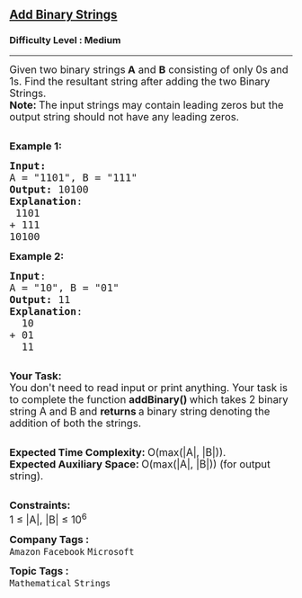 <h2><a href="https://practice.geeksforgeeks.org/problems/add-binary-strings3805/1">Add Binary Strings</a></h2><h3>Difficulty Level : Medium</h3><hr><div class="problems_problem_content__Xm_eO"><p><span style="font-size:18px">Given two binary strings<strong> A</strong>&nbsp;and <strong>B</strong> consisting of only 0s and 1s. Find the resultant string after adding the two Binary Strings.<br>
<strong>Note:&nbsp;</strong>The input strings may contain leading zeros but the output string should not have any leading zeros.</span></p>

<p><br>
<span style="font-size:18px"><strong>Example 1:</strong></span></p>

<pre><span style="font-size:18px"><strong>Input:</strong>
A = "1101", B = "111"
<strong>Output:</strong> 10100
<strong>Explanation</strong>:
&nbsp;1101
+&nbsp;111
10100</span>
</pre>

<p><span style="font-size:18px"><strong>Example 2:</strong></span></p>

<pre><span style="font-size:18px"><strong>Input</strong>: 
A = "10", B = "01"
<strong>Output:</strong> 11
<strong>Explanation</strong>: 
  10
+ 01
&nbsp; 11</span>
</pre>

<p><br>
<span style="font-size:18px"><strong>Your Task:</strong><br>
You don't need to read input or print anything. Your task is to complete the function&nbsp;<strong>addBinary()&nbsp;</strong>which takes 2 binary string A and B and <strong>returns&nbsp;</strong>a binary string denoting the addition of both the strings.</span></p>

<p><br>
<span style="font-size:18px"><strong>Expected Time Complexity:&nbsp;</strong>O(max(|A|, |B|)).<br>
<strong>Expected Auxiliary Space:&nbsp;</strong>O(max(|A|, |B|)) (for output string).</span></p>

<p><br>
<span style="font-size:18px"><strong>Constraints:</strong></span><br>
<span style="font-size:18px">1 ≤ |A|, |B| ≤ 10<sup>6</sup></span></p>
</div><p><span style=font-size:18px><strong>Company Tags : </strong><br><code>Amazon</code>&nbsp;<code>Facebook</code>&nbsp;<code>Microsoft</code>&nbsp;<br><p><span style=font-size:18px><strong>Topic Tags : </strong><br><code>Mathematical</code>&nbsp;<code>Strings</code>&nbsp;